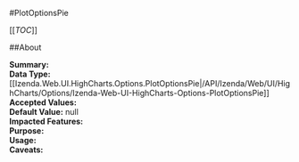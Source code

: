 #PlotOptionsPie

[[_TOC_]]

##About

**Summary:**   
**Data Type:** [[Izenda.Web.UI.HighCharts.Options.PlotOptionsPie|/API/Izenda/Web/UI/HighCharts/Options/Izenda-Web-UI-HighCharts-Options-PlotOptionsPie]]  
**Accepted Values:**   
**Default Value:** null  
**Impacted Features:**   
**Purpose:**   
**Usage:**   
**Caveats:**   

